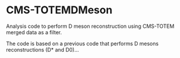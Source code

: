 # CMS-TOTEMDMeson
Analysis code to perform D meson reconstruction using CMS-TOTEM merged data as a filter. 

The code is based on a previous code that performs D mesons reconstructions (D* and D0)...
